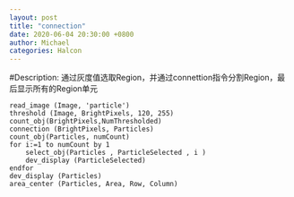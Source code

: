 ```yaml
---
layout: post
title: "connection"
date: 2020-06-04 20:30:00 +0800
author: Michael
categories: Halcon
---
```


#Description:
通过灰度值选取Region，并通过connettion指令分割Region，最后显示所有的Region单元

	read_image (Image, 'particle') 
	threshold (Image, BrightPixels, 120, 255)
	count_obj(BrightPixels,NumThresholded) 
	connection (BrightPixels, Particles) 
	count_obj(Particles, numCount) 
	for i:=1 to numCount by 1 
	    select_obj(Particles , ParticleSelected , i )
	    dev_display (ParticleSelected) 
	endfor
	dev_display (Particles) 
	area_center (Particles, Area, Row, Column)

